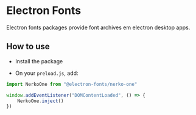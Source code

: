 # Electron Fonts

Electron fonts packages provide font archives em electron desktop apps.

## How to use

* Install the package

* On your `preload.js`, add:

```ts
import NerkoOne from "@electron-fonts/nerko-one"

window.addEventListener("DOMContentLoaded", () => {
    NerkoOne.inject()
})
```